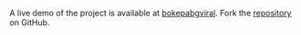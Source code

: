 A live demo of the project is available at [bokepabgviral](https://bokepabgviral.pages.dev).
Fork the [repository](https://github.com/jolk9110) on GitHub.